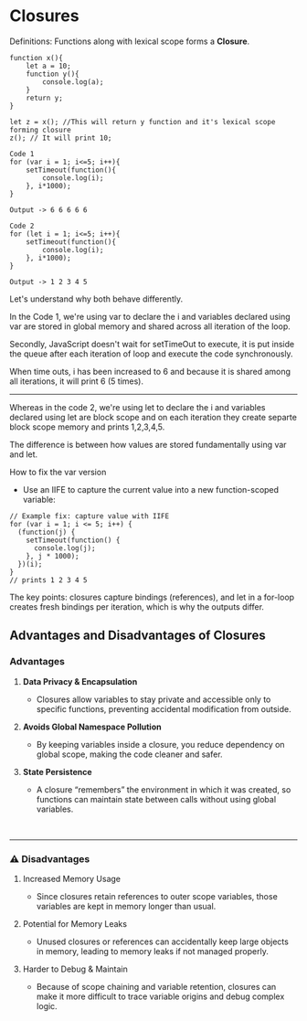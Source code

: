# Closures
Definitions: Functions along with lexical scope forms a **Closure**.

```
function x(){
    let a = 10;
    function y(){
        console.log(a);
    }
    return y;
}

let z = x(); //This will return y function and it's lexical scope forming closure
z(); // It will print 10;
```



```
Code 1
for (var i = 1; i<=5; i++){
    setTimeout(function(){
        console.log(i);
    }, i*1000);
} 

Output -> 6 6 6 6 6 

Code 2
for (let i = 1; i<=5; i++){
    setTimeout(function(){
        console.log(i);
    }, i*1000);
}

Output -> 1 2 3 4 5 

```

Let's understand why both behave differently.

In the Code 1, we're using var to declare the i and variables declared using var are stored in global memory and shared across all iteration of the loop.

Secondly, JavaScript doesn't wait for setTimeOut to execute, it is put inside the queue after each iteration of loop and execute the code synchronously.

When time outs, i has been increased to 6 and because it is shared among all iterations, it will print 6 (5 times).

<hr>

Whereas in the code 2, we're using let to declare the i and variables declared using let are block scope and on each iteration they create separte block scope memory and prints 1,2,3,4,5. 

The difference is between how values are stored fundamentally using var and let.

How to fix the var version
- Use an IIFE to capture the current value into a new function-scoped variable:

```
// Example fix: capture value with IIFE
for (var i = 1; i <= 5; i++) {
  (function(j) {
    setTimeout(function() {
      console.log(j);
    }, j * 1000);
  })(i);
}
// prints 1 2 3 4 5
```

The key points: closures capture bindings (references), and let in a for-loop creates fresh bindings per iteration, which is why the outputs differ.


## Advantages and Disadvantages of Closures

  ### Advantages

1. **Data Privacy & Encapsulation**

   * Closures allow variables to stay private and accessible only to specific functions, preventing accidental modification from outside.

2. **Avoids Global Namespace Pollution**

   * By keeping variables inside a closure, you reduce dependency on global scope, making the code cleaner and safer.

3. **State Persistence**

   * A closure “remembers” the environment in which it was created, so functions can maintain state between calls without using global variables.

<br><hr>
  ### ⚠️ Disadvantages 

1. Increased Memory Usage

     * Since closures retain references to outer scope variables, those variables are kept in memory longer than usual.

2. Potential for Memory Leaks

   * Unused closures or references can accidentally keep large objects in memory, leading to memory leaks if not managed properly.

3. Harder to Debug & Maintain

    * Because of scope chaining and variable retention, closures can make it more difficult to trace variable origins and debug complex logic.